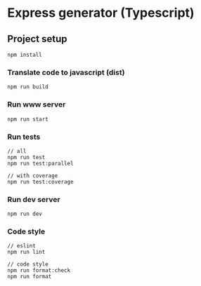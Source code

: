 # Express generator (Typescript)

## Project setup

```
npm install
```

### Translate code to javascript (dist)

```
npm run build
```

### Run www server

```
npm run start
```

### Run tests

```
// all
npm run test
npm run test:parallel

// with coverage
npm run test:coverage
```

### Run dev server

```
npm run dev
```

### Code style

```
// eslint
npm run lint

// code style
npm run format:check
npm run format
```
